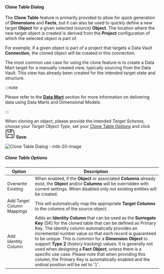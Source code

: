 #### Clone Table Dialog

The **Clone Table** feature is primarily provided to allow for quick generation of **Dimensions** and **Facts**, but it can also be used to quickly define a new target **Object** for a given selected (source) **Object**. The location where the new target object is created is derived from the **Project** configuration of which the selected object is part of.

For example, if a given object is part of a project that targets a Data Vault **Connection**, the cloned object will be created in this connection.

The most common use case for using the clone feature is to create a Data Mart target for a manually created view, typically sourcing from the Data Vault. This view has already been created for the intended target state and structure.



:::note

Please refer to the [**Data Mart**](../delivering-data-marts) section for more information on delivering data using Data Marts and Dimensional Models.

:::


When cloning an object, please provide the intended *Target Schema*, choose your *Target Object Type*, set your [Clone Table Options](#clone-table-options) and click <img class="icon-inline" src="images/svg-icons/save.svg" /> **Save**.

![Clone Table Dialog - mtb-20-image](/img/bimlflex/bimlflex-app-dialog-clone-table.png "Clone Table Dialog")

##### Clone Table Options

| Option                     | Description                                                                                                                                                                                                                                                           |
| -------------------------- | --------------------------------------------------------------------------------------------------------------------------------------------------------------------------------------------------------------------------------------------------------------------- |
| Overwrite Existing         | When enabled, if the **Object** or associated **Columns** already exist, the **Object** and/or **Columns** will be overridden with current settings. When disabled only not existing entities will be created.                                                        |
| Add Target Column Mappings | This will automatically map the appropriate **Target Columns** to the columns of the source object.|
| Add Identity Column        | Adds an **Identity Column** that can be used as the **Surrogate Key** (SK) for the cloned table that can be defined as Primary Key. The identity column automatically provides an incremental number value so that each record is guaranteed to be unique. This is common for a **Dimension Object** to support **Type 2** (history tracking) values. It is generally not used when designing a **Fact Object**, unless there is a specific use case. Please note that when providing this column, the Primary Key is automatically enabled and the ordinal position will be set to '1'.|
